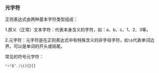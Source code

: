 ### 元字符

正则表达式由两种基本字符类型组成：<br/>

1.原义（正常）文本字符：代表本身含义的字符，如：a、b、c、1、2、3等。<br/>

2.元字符：元字符是在正则表达式中有特殊含义的非字母字符，如`\b`代表单词边界，可以是单词的开头或结尾。<br/>

常见的符号元字符：

```js
*+?$^.|\(){}[]
```

